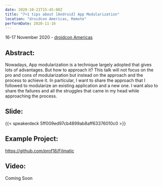 ```yaml
---
date: 2020-10-21T15:45:00Z
title: "7+1 tips about [Android] App Modularization"
location: "droidcon Americas, Remote"
performDate: 2020-11-16
---
```


16-17 November 2020 - [droidcon Americas](https://www.online.droidcon.com/americas-speaker/marco-gomiero)

## Abstract:
Nowadays, App modularization is a technique largely adopted that gives lots of advantages. But how to approach it?
This talk will not focus on the pro and cons of modularization but instead on the approach and the process to achieve it. In particular, I want to share the approach that I followed to modularize an existing application and a new one. I want also to share the failures and all the struggles that came in my head while approaching the process.

## Slide:

{{< speakerdeck 5ff009ed97cb4899ab8aff63376010c0 >}}

## Example Project: 

https://github.com/prof18/Filmatic

## Video:

Coming Soon
